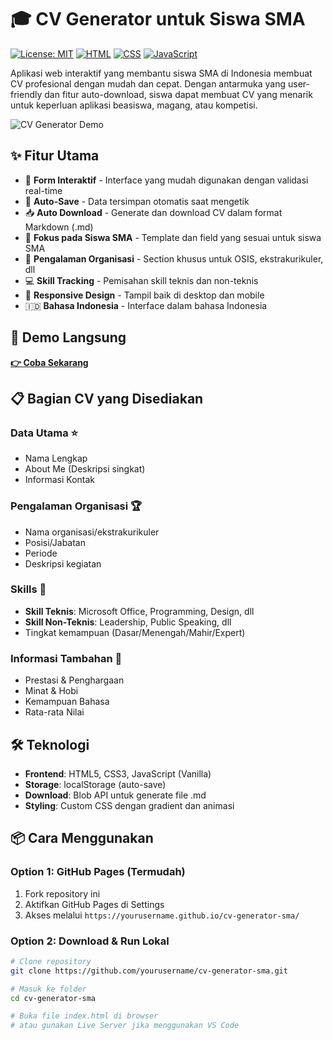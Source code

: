 # 🎓 CV Generator untuk Siswa SMA

[![License: MIT](https://img.shields.io/badge/License-MIT-yellow.svg)](https://opensource.org/licenses/MIT)
[![HTML](https://img.shields.io/badge/HTML-5-orange.svg)](https://developer.mozilla.org/en-US/docs/Web/HTML)
[![CSS](https://img.shields.io/badge/CSS-3-blue.svg)](https://developer.mozilla.org/en-US/docs/Web/CSS)
[![JavaScript](https://img.shields.io/badge/JavaScript-ES6-yellow.svg)](https://developer.mozilla.org/en-US/docs/Web/JavaScript)

Aplikasi web interaktif yang membantu siswa SMA di Indonesia membuat CV profesional dengan mudah dan cepat. Dengan antarmuka yang user-friendly dan fitur auto-download, siswa dapat membuat CV yang menarik untuk keperluan aplikasi beasiswa, magang, atau kompetisi.

![CV Generator Demo](https://via.placeholder.com/800x400/667eea/ffffff?text=CV+Generator+Demo)

## ✨ Fitur Utama

- 📝 **Form Interaktif** - Interface yang mudah digunakan dengan validasi real-time
- 💾 **Auto-Save** - Data tersimpan otomatis saat mengetik
- 📥 **Auto Download** - Generate dan download CV dalam format Markdown (.md)
- 🎯 **Fokus pada Siswa SMA** - Template dan field yang sesuai untuk siswa SMA
- 🏢 **Pengalaman Organisasi** - Section khusus untuk OSIS, ekstrakurikuler, dll
- 💻 **Skill Tracking** - Pemisahan skill teknis dan non-teknis
- 📱 **Responsive Design** - Tampil baik di desktop dan mobile
- 🇮🇩 **Bahasa Indonesia** - Interface dalam bahasa Indonesia

## 🚀 Demo Langsung

[**👉 Coba Sekarang**](https://yourusername.github.io/cv-generator-sma/)

## 📋 Bagian CV yang Disediakan

### Data Utama ⭐
- Nama Lengkap
- About Me (Deskripsi singkat)
- Informasi Kontak

### Pengalaman Organisasi 🏆
- Nama organisasi/ekstrakurikuler
- Posisi/Jabatan
- Periode
- Deskripsi kegiatan

### Skills 💼
- **Skill Teknis**: Microsoft Office, Programming, Design, dll
- **Skill Non-Teknis**: Leadership, Public Speaking, dll
- Tingkat kemampuan (Dasar/Menengah/Mahir/Expert)

### Informasi Tambahan 🌟
- Prestasi & Penghargaan
- Minat & Hobi
- Kemampuan Bahasa
- Rata-rata Nilai

## 🛠️ Teknologi

- **Frontend**: HTML5, CSS3, JavaScript (Vanilla)
- **Storage**: localStorage (auto-save)
- **Download**: Blob API untuk generate file .md
- **Styling**: Custom CSS dengan gradient dan animasi

## 📦 Cara Menggunakan

### Option 1: GitHub Pages (Termudah)
1. Fork repository ini
2. Aktifkan GitHub Pages di Settings
3. Akses melalui `https://yourusername.github.io/cv-generator-sma/`

### Option 2: Download & Run Lokal
```bash
# Clone repository
git clone https://github.com/yourusername/cv-generator-sma.git

# Masuk ke folder
cd cv-generator-sma

# Buka file index.html di browser
# atau gunakan Live Server jika menggunakan VS Code